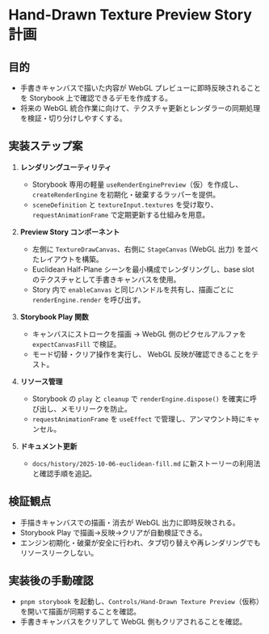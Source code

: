 # Hand-Drawn Texture Preview Story 計画

## 目的
- 手書きキャンバスで描いた内容が WebGL プレビューに即時反映されることを Storybook 上で確認できるデモを作成する。
- 将来の WebGL 統合作業に向けて、テクスチャ更新とレンダラーの同期処理を検証・切り分けしやすくする。

## 実装ステップ案
1. **レンダリングユーティリティ**
   - Storybook 専用の軽量 `useRenderEnginePreview`（仮）を作成し、`createRenderEngine` を初期化・破棄するラッパーを提供。
   - `sceneDefinition` と `textureInput.textures` を受け取り、`requestAnimationFrame` で定期更新する仕組みを用意。

2. **Preview Story コンポーネント**
   - 左側に `TextureDrawCanvas`、右側に `StageCanvas` (WebGL 出力) を並べたレイアウトを構築。
   - Euclidean Half-Plane シーンを最小構成でレンダリングし、base slot のテクスチャとして手書きキャンバスを使用。
   - Story 内で `enableCanvas` と同じハンドルを共有し、描画ごとに `renderEngine.render` を呼び出す。

3. **Storybook Play 関数**
   - キャンバスにストロークを描画 → WebGL 側のピクセルアルファを `expectCanvasFill` で検証。
   - モード切替・クリア操作を実行し、 WebGL 反映が確認できることをテスト。

4. **リソース管理**
   - Storybook の `play` と `cleanup` で `renderEngine.dispose()` を確実に呼び出し、メモリリークを防止。
   - `requestAnimationFrame` を `useEffect` で管理し、アンマウント時にキャンセル。

5. **ドキュメント更新**
   - `docs/history/2025-10-06-euclidean-fill.md` に新ストーリーの利用法と確認手順を追記。

## 検証観点
- 手描きキャンバスでの描画・消去が WebGL 出力に即時反映される。
- Storybook Play で描画→反映→クリアが自動検証できる。
- エンジン初期化・破棄が安全に行われ、タブ切り替えや再レンダリングでもリソースリークしない。

## 実装後の手動確認
- `pnpm storybook` を起動し、`Controls/Hand-Drawn Texture Preview`（仮称）を開いて描画が同期することを確認。
- 手書きキャンバスをクリアして WebGL 側もクリアされることを確認。
